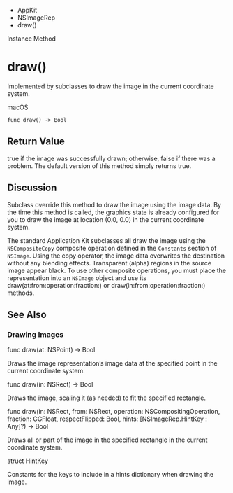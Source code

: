 

- AppKit
- NSImageRep
-  draw() 

Instance Method

# draw()

Implemented by subclasses to draw the image in the current coordinate system.

macOS

``` source
func draw() -> Bool
```

## Return Value

true if the image was successfully drawn; otherwise, false if there was a problem. The default version of this method simply returns true.

## Discussion

Subclass override this method to draw the image using the image data. By the time this method is called, the graphics state is already configured for you to draw the image at location (0.0, 0.0) in the current coordinate system.

The standard Application Kit subclasses all draw the image using the `NSCompositeCopy` composite operation defined in the `Constants` section of `NSImage`. Using the copy operator, the image data overwrites the destination without any blending effects. Transparent (alpha) regions in the source image appear black. To use other composite operations, you must place the representation into an `NSImage` object and use its draw(at:from:operation:fraction:) or draw(in:from:operation:fraction:) methods.

## See Also

### Drawing Images

func draw(at: NSPoint) -> Bool

Draws the image representation’s image data at the specified point in the current coordinate system.

func draw(in: NSRect) -> Bool

Draws the image, scaling it (as needed) to fit the specified rectangle.

func draw(in: NSRect, from: NSRect, operation: NSCompositingOperation, fraction: CGFloat, respectFlipped: Bool, hints: [NSImageRep.HintKey : Any]?) -> Bool

Draws all or part of the image in the specified rectangle in the current coordinate system.

struct HintKey

Constants for the keys to include in a hints dictionary when drawing the image.

